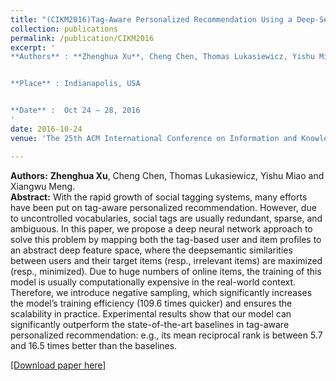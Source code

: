 ```yaml
---
title: "(CIKM2016)Tag-Aware Personalized Recommendation Using a Deep-Semantic Similarity Model with Negative Sampling"
collection: publications
permalink: /publication/CIKM2016
excerpt: '
**Authors** : **Zhenghua Xu**, Cheng Chen, Thomas Lukasiewicz, Yishu Miao and Xiangwu Meng.


**Place** : Indianapolis, USA


**Date** :	Oct 24 – 28, 2016
'
date: 2016-10-24
venue: 'The 25th ACM International Conference on Information and Knowledge Management (CIKM), (CCF Rank B, Acceptance rate: 28.8%)'

---
```

**Authors:** **Zhenghua Xu**, Cheng Chen, Thomas Lukasiewicz, Yishu Miao and Xiangwu Meng.  
**Abstract:** With the rapid growth of social tagging systems, many efforts have been put on tag-aware personalized recommendation. However, due to uncontrolled vocabularies, social
tags are usually redundant, sparse, and ambiguous. In this
paper, we propose a deep neural network approach to solve
this problem by mapping both the tag-based user and item
profiles to an abstract deep feature space, where the deepsemantic similarities between users and their target items
(resp., irrelevant items) are maximized (resp., minimized).
Due to huge numbers of online items, the training of this
model is usually computationally expensive in the real-world
context. Therefore, we introduce negative sampling, which
significantly increases the model’s training efficiency (109.6
times quicker) and ensures the scalability in practice. Experimental results show that our model can significantly outperform the state-of-the-art baselines in tag-aware personalized
recommendation: e.g., its mean reciprocal rank is between
5.7 and 16.5 times better than the baselines.

[[Download paper here]](http://zhx-hebut.github.io/files/CIKM2016.pdf)

